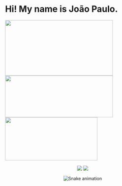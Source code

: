<h1> Hi! My name is João Paulo. </h1>

<div>
  <a href="https://github.com/joaopaulofranca/joaopaulofranca/">
  <img height="180em" width="350em"  align="center" src="https://github-readme-stats.vercel.app/api?username=joaopaulofranca&show_icons=true&theme=algolia&include_all_commits=true&count_private=true"/>
  <img height="135em" width="350em" align="center" src="https://github-readme-stats.vercel.app/api/top-langs/?username=joaopaulofranca&&layout=compact&hide=shell&theme=algolia"/>
    <img align="center" width="300em" height="140em" src="https://camo.githubusercontent.com/e4a569755580f96dce0e6d65bc761e0d9aef0fecae524ec73a1b0be60fc934fa/68747470733a2f2f7777772e6d79676f2e67652f75706c6f6164732f626c6f672f313538343032333739352e6a7067">

</div>
 <br>
<div  align="center"> 
  <a href="https://www.https://www.instagram.com/joaopaulofs96/" target="_blank"><img src="https://img.shields.io/badge/-Instagram-%23E4405F?style=for-the-badge&logo=instagram&logoColor=white" target="_blank"></a>
  <a href="https://www.https://www.linkedin.com/in/jo%C3%A3o-paulo-fran%C3%A7a-silva-62808a1a3/" target="_blank"><img src="https://img.shields.io/badge/-LinkedIn-%230077B5?style=for-the-badge&logo=linkedin&logoColor=white" target="_blank"></a> 
 
  ![Snake animation](https://github.com/joaopaulofranca/joaopaulofranca/blob/output/github-contribution-grid-snake.svg)
 
</div>
 
